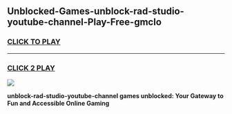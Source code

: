 
## Unblocked-Games-unblock-rad-studio-youtube-channel-Play-Free-gmclo
<h3>
<a href="https://premium76.site?title=unblock-rad-studio-youtube-channel&ref=12A">CLICK TO PLAY</a></h3>
<hr>

<h3>
<a href="https://premium76.site?title=unblock-rad-studio-youtube-channel&ref=12A">CLICK 2 PLAY</a>
  
</h3>

<a href="https://premium76.site?title=unblock-rad-studio-youtube-channel&ref=12A"><img src="https://clearcache.store/games.png"></a>


**unblock-rad-studio-youtube-channel games unblocked: Your Gateway to Fun and Accessible Online Gaming**
